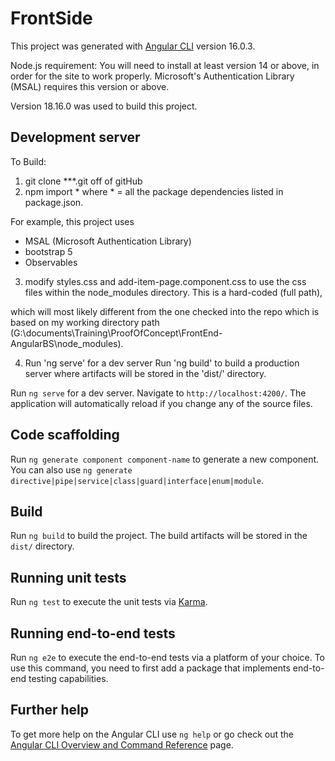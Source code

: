 # FrontSide

This project was generated with [Angular CLI](https://github.com/angular/angular-cli) version 16.0.3.

Node.js requirement:
You will need to install at least version 14 or above, in order for the site to work properly.
Microsoft's Authentication Library (MSAL) requires this version or above.

Version 18.16.0 was used to build this project.


## Development server

To Build: 

1) git clone ***.git off of gitHub
2) npm import *
where * = all the package dependencies listed in package.json.

For example, this project uses 
- MSAL (Microsoft Authentication Library)
- bootstrap 5 
- Observables

3) modify styles.css and add-item-page.component.css 
to use the css files within the node_modules directory. This is a hard-coded (full path),

which will most likely different from the one checked into the repo which is based on my working
directory path (G:\documents\Training\ProofOfConcept\FrontEnd-AngularBS\node_modules).

4) Run 'ng serve' for a dev server
Run 'ng build' to build a production server  where artifacts will be stored in the 'dist/' directory.


Run `ng serve` for a dev server. Navigate to `http://localhost:4200/`. The application will automatically reload if you change any of the source files.

## Code scaffolding

Run `ng generate component component-name` to generate a new component. You can also use `ng generate directive|pipe|service|class|guard|interface|enum|module`.

## Build

Run `ng build` to build the project. The build artifacts will be stored in the `dist/` directory.

## Running unit tests

Run `ng test` to execute the unit tests via [Karma](https://karma-runner.github.io).

## Running end-to-end tests

Run `ng e2e` to execute the end-to-end tests via a platform of your choice. To use this command, you need to first add a package that implements end-to-end testing capabilities.

## Further help

To get more help on the Angular CLI use `ng help` or go check out the [Angular CLI Overview and Command Reference](https://angular.io/cli) page.
